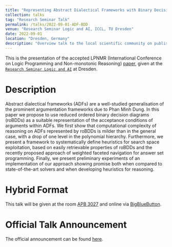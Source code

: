 ```yaml
---
title: "Representing Abstract Dialectical Frameworks with Binary Decision Diagrams"
collection: talks
tag: "Research Seminar Talk"
permalink: /talks/2022-09-01-ADF-BDD
venue: "Research Seminar Logic and AI, ICCL, TU Dresden"
date: 2022-09-01
location: "Dresden, Germany"
description: "Overview talk to the local scientific community on published work about using reduced ordered Binary Decision Diagrams to represent Abstract Dialectical Frameworks"
---
```

This is the presentation of the accepted LPNMR (International Conference on Logic Programming and Non-monotonic Reasoning) [paper](https://link.springer.com/chapter/10.1007/978-3-031-15707-3_14), given at the [`Research Seminar Logic and AI`](https://iccl.inf.tu-dresden.de/web/Research_Seminar_Logic_and_AI/en) at Dresden.

# Description

Abstract dialectical frameworks (ADFs) are a well-studied generalisation of the prominent argumentation frameworks due to Phan Minh Dung. In this paper we propose to use reduced ordered binary decision diagrams (roBDDs) as a suitable representation of the acceptance conditions of arguments within ADFs. We first show that computational complexity of reasoning on ADFs represented by roBDDs is milder than in the general case, with a drop of one level in the polynomial hierarchy. Furthermore, we present a framework to systematically define heuristics for search space exploitation, based on easily retrievable properties of roBDDs and the recently proposed approach of weighted faceted navigation for answer set programming. Finally, we present preliminary experiments of an implementation of our approach showing promise both when compared to state-of-the-art solvers and when developing heuristics for reasoning.

# Hybrid Format
This talk will be given at the room [APB 3027](https://navigator.tu-dresden.de/etplan/apb/03/raum/542103.7320) and online via [BigBlueButton](https://bbb.tu-dresden.de/b/ali-zgz-l8d-52n).

# Official Talk Announcement
The official announcement can be found [here](https://iccl.inf.tu-dresden.de/web/Representing_Abstract_Dialectical_Frameworks_with_Binary_Decision_Diagrams/en).
